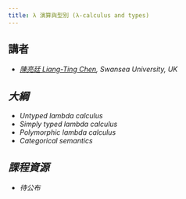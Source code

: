 ```yaml
---
title: λ 演算與型別 (λ-calculus and types)
---
```


## 講者

- [<i class="fa fa-globe fa-fw"/>陳亮廷 Liang-Ting Chen](https://l-tchen.github.io), Swansea University, UK

## 大綱

+ Untyped lambda calculus  
+ Simply typed lambda calculus
+ Polymorphic lambda calculus
+ Categorical semantics

## 課程資源

+ *待公布*
